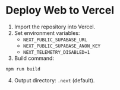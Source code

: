 # Deploy Web to Vercel

1. Import the repository into Vercel.
2. Set environment variables:
   - `NEXT_PUBLIC_SUPABASE_URL`
   - `NEXT_PUBLIC_SUPABASE_ANON_KEY`
   - `NEXT_TELEMETRY_DISABLED=1`
3. Build command:
```bash
npm run build
```
4. Output directory: `.next` (default).
